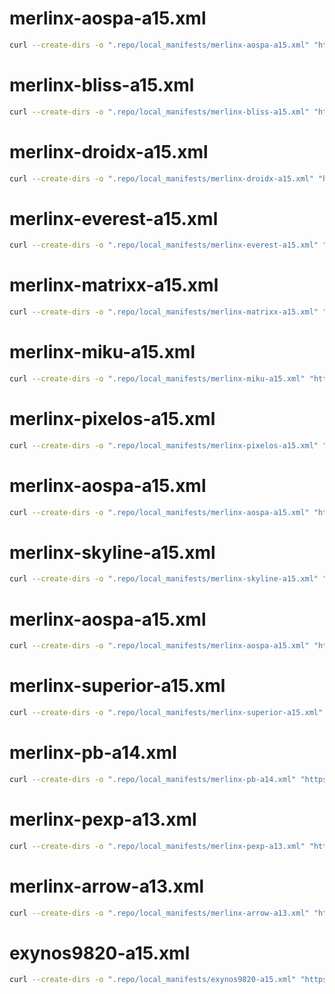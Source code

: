 # merlinx-aospa-a15.xml

```bash
curl --create-dirs -o ".repo/local_manifests/merlinx-aospa-a15.xml" "https://raw.githubusercontent.com/Ksawlii-Android-Repos/manifests/refs/heads/main/merlinx-aospa-a15.xml"
```

# merlinx-bliss-a15.xml

```bash
curl --create-dirs -o ".repo/local_manifests/merlinx-bliss-a15.xml" "https://raw.githubusercontent.com/Ksawlii-Android-Repos/manifests/refs/heads/main/merlinx-bliss-a15.xml"
```

# merlinx-droidx-a15.xml

```bash
curl --create-dirs -o ".repo/local_manifests/merlinx-droidx-a15.xml" "https://raw.githubusercontent.com/Ksawlii-Android-Repos/manifests/refs/heads/main/merlinx-droidx-a15.xml"
```

# merlinx-everest-a15.xml

```bash
curl --create-dirs -o ".repo/local_manifests/merlinx-everest-a15.xml" "https://raw.githubusercontent.com/Ksawlii-Android-Repos/manifests/refs/heads/main/merlinx-everest-a15.xml"
```

# merlinx-matrixx-a15.xml

```bash
curl --create-dirs -o ".repo/local_manifests/merlinx-matrixx-a15.xml" "https://raw.githubusercontent.com/Ksawlii-Android-Repos/manifests/refs/heads/main/merlinx-matrixx-a15.xml"
```

# merlinx-miku-a15.xml

```bash
curl --create-dirs -o ".repo/local_manifests/merlinx-miku-a15.xml" "https://raw.githubusercontent.com/Ksawlii-Android-Repos/manifests/refs/heads/main/merlinx-miku-a15.xml"
```

# merlinx-pixelos-a15.xml

```bash
curl --create-dirs -o ".repo/local_manifests/merlinx-pixelos-a15.xml" "https://raw.githubusercontent.com/Ksawlii-Android-Repos/manifests/refs/heads/main/merlinx-pixelos-a15.xml"
```

# merlinx-aospa-a15.xml

```bash
curl --create-dirs -o ".repo/local_manifests/merlinx-aospa-a15.xml" "https://raw.githubusercontent.com/Ksawlii-Android-Repos/manifests/refs/heads/main/merlinx-aospa-a15.xml"
```

# merlinx-skyline-a15.xml

```bash
curl --create-dirs -o ".repo/local_manifests/merlinx-skyline-a15.xml" "https://raw.githubusercontent.com/Ksawlii-Android-Repos/manifests/refs/heads/main/merlinx-skyline-a15.xml"
```

# merlinx-aospa-a15.xml

```bash
curl --create-dirs -o ".repo/local_manifests/merlinx-aospa-a15.xml" "https://raw.githubusercontent.com/Ksawlii-Android-Repos/manifests/refs/heads/main/merlinx-aospa-a15.xml"
```

# merlinx-superior-a15.xml

```bash
curl --create-dirs -o ".repo/local_manifests/merlinx-superior-a15.xml" "https://raw.githubusercontent.com/Ksawlii-Android-Repos/manifests/refs/heads/main/merlinx-superior-a15.xml"
```

# merlinx-pb-a14.xml

```bash
curl --create-dirs -o ".repo/local_manifests/merlinx-pb-a14.xml" "https://raw.githubusercontent.com/Ksawlii-Android-Repos/manifests/refs/heads/main/merlinx-pb-a14.xml"
```

# merlinx-pexp-a13.xml

```bash
curl --create-dirs -o ".repo/local_manifests/merlinx-pexp-a13.xml" "https://raw.githubusercontent.com/Ksawlii-Android-Repos/manifests/refs/heads/main/merlinx-pexp-a13.xml"
```

# merlinx-arrow-a13.xml

```bash
curl --create-dirs -o ".repo/local_manifests/merlinx-arrow-a13.xml" "https://raw.githubusercontent.com/Ksawlii-Android-Repos/manifests/refs/heads/main/merlinx-arrow-a13.xml"
```

# exynos9820-a15.xml

```bash
curl --create-dirs -o ".repo/local_manifests/exynos9820-a15.xml" "https://raw.githubusercontent.com/Ksawlii-Android-Repos/manifests/refs/heads/main/exynos9820-a15.xml"
```
